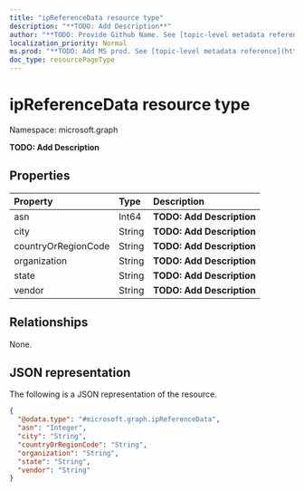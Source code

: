 ```yaml
---
title: "ipReferenceData resource type"
description: "**TODO: Add Description**"
author: "**TODO: Provide Github Name. See [topic-level metadata reference](https://msgo.azurewebsites.net/add/document/guidelines/metadata.html#topic-level-metadata)**"
localization_priority: Normal
ms.prod: "**TODO: Add MS prod. See [topic-level metadata reference](https://msgo.azurewebsites.net/add/document/guidelines/metadata.html#topic-level-metadata)**"
doc_type: resourcePageType
---
```


# ipReferenceData resource type

Namespace: microsoft.graph



**TODO: Add Description**

## Properties
|Property|Type|Description|
|:---|:---|:---|
|asn|Int64|**TODO: Add Description**|
|city|String|**TODO: Add Description**|
|countryOrRegionCode|String|**TODO: Add Description**|
|organization|String|**TODO: Add Description**|
|state|String|**TODO: Add Description**|
|vendor|String|**TODO: Add Description**|

## Relationships
None.

## JSON representation
The following is a JSON representation of the resource.
<!-- {
  "blockType": "resource",
  "@odata.type": "microsoft.graph.ipReferenceData"
}
-->
``` json
{
  "@odata.type": "#microsoft.graph.ipReferenceData",
  "asn": "Integer",
  "city": "String",
  "countryOrRegionCode": "String",
  "organization": "String",
  "state": "String",
  "vendor": "String"
}
```

